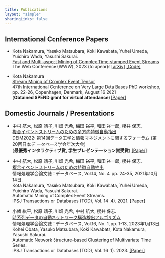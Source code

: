 ```yaml
---
title: Publications
layout: "simple"
sharingLinks: false
---
```


<!-- ## International Journal / Conference Papers -->
## International Conference Papers
- Kota Nakamura, Yasuko Matsubara, Koki Kawabata, Yuhei Umeda, Yuichiro Wada, Yasushi Sakurai. \
[Fast and Multi-aspect Mining of Complex Time-stamped Event Streams]()\
The Web Conference (WWW), 2023 (to apear)s
[[arXiv]](https://arxiv.org/abs/2303.03789)
[[Code]](https://github.com/kotaNakm/CubeScope)

- Kota Nakamura  
[Stream Mining of Complex Event Tensor]()\
47th International Conference on Very Large Data Bases PhD workshop, pp. 22-26, Copenhagen, Denmark, August 16 2021  
(**Obtained SPEND grant for virtual attendance**)
[[Paper]](https://ceur-ws.org/Vol-2971/)

## Domestic Journals / Presentations
- 中村 航大, 松原 靖子, 川畑 光希, 梅田 裕平, 和田 裕一郎, 櫻井 保志. \
[複合イベントストリームのための多方向特徴自動抽出]()\
DEIM2022: 第14回データ工学と情報マネジメントに関するフォーラム (第20回日本デ ータベース学会年次大会)\
(**最優秀インタラクティブ賞, 学生プレゼンテーション賞受賞**)
[[Paper]](https://proceedings-of-deim.github.io/DEIM2022/#D21)

- 中村 航大, 松原 靖子, 川畑 光希, 梅田 裕平, 和田 裕一郎, 櫻井 保志. \
[複合イベントストリームのための特徴自動抽出]()\
情報処理学会論文誌：データベース, Vol.14, No. 4, pp. 24-35, 2021年10月14日.  
Kota Nakamura, Yasuko Matsubara, Koki Kawabata, Yuhei Umeda, Yuichiro Wada, Yasushi Sakurai.  
Automatic Mining of Complex Event Streams.  
IPSJ Transactions on Databases (TOD), Vol. 14 (4). 2021.
[[Paper]](https://ipsj.ixsq.nii.ac.jp/ej/?action=pages_view_main&active_action=repository_view_main_item_detail&item_id=213271&item_no=1&page_id=13&block_id=8)

- 小幡 紘平, 松原 靖子, 川畑 光希, 中村 航大, 櫻井 保志. \
[時系列データの自動ネットワーク構造検出アルゴリズム]()\
情報処理学会論文誌：データベース, Vol.16, No. 1, pp. 1-13, 2023年1月13日.  
Kohei Obata, Yasuko Matsubara, Koki Kawabata, Kota Nakamura, Yasushi Sakurai.  
Automatic Network Structure-based Clustering of Multivariate Time Series.  
IPSJ Transactions on Databases (TOD), Vol. 16 (1). 2023.
[[Paper]](https://ipsj.ixsq.nii.ac.jp/ej/?action=pages_view_main&active_action=repository_view_main_item_detail&item_id=223471&item_no=1&page_id=13&block_id=8)
